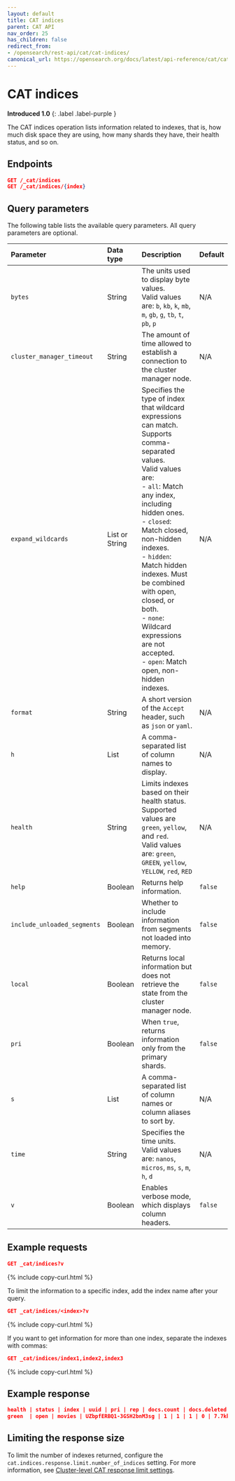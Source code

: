 ```yaml
---
layout: default
title: CAT indices
parent: CAT API
nav_order: 25
has_children: false
redirect_from:
- /opensearch/rest-api/cat/cat-indices/
canonical_url: https://opensearch.org/docs/latest/api-reference/cat/cat-indices/
---
```


# CAT indices
**Introduced 1.0**
{: .label .label-purple }

The CAT indices operation lists information related to indexes, that is, how much disk space they are using, how many shards they have, their health status, and so on.


<!-- spec_insert_start
api: cat.indices
component: endpoints
-->
## Endpoints
```json
GET /_cat/indices
GET /_cat/indices/{index}
```
<!-- spec_insert_end -->


<!-- spec_insert_start
api: cat.indices
component: query_parameters
columns: Parameter, Data type, Description, Default
include_deprecated: false
-->
## Query parameters

The following table lists the available query parameters. All query parameters are optional.

| Parameter | Data type | Description | Default |
| :--- | :--- | :--- | :--- |
| `bytes` | String | The units used to display byte values. <br> Valid values are: `b`, `kb`, `k`, `mb`, `m`, `gb`, `g`, `tb`, `t`, `pb`, `p` | N/A |
| `cluster_manager_timeout` | String | The amount of time allowed to establish a connection to the cluster manager node. | N/A |
| `expand_wildcards` | List or String | Specifies the type of index that wildcard expressions can match. Supports comma-separated values. <br> Valid values are: <br> - `all`: Match any index, including hidden ones. <br> - `closed`: Match closed, non-hidden indexes. <br> - `hidden`: Match hidden indexes. Must be combined with open, closed, or both. <br> - `none`: Wildcard expressions are not accepted. <br> - `open`: Match open, non-hidden indexes. | N/A |
| `format` | String | A short version of the `Accept` header, such as `json` or `yaml`. | N/A |
| `h` | List | A comma-separated list of column names to display. | N/A |
| `health` | String | Limits indexes based on their health status. Supported values are `green`, `yellow`, and `red`. <br> Valid values are: `green`, `GREEN`, `yellow`, `YELLOW`, `red`, `RED` | N/A |
| `help` | Boolean | Returns help information. | `false` |
| `include_unloaded_segments` | Boolean | Whether to include information from segments not loaded into memory. | `false` |
| `local` | Boolean | Returns local information but does not retrieve the state from the cluster manager node. | `false` |
| `pri` | Boolean | When `true`, returns information only from the primary shards. | `false` |
| `s` | List | A comma-separated list of column names or column aliases to sort by. | N/A |
| `time` | String | Specifies the time units. <br> Valid values are: `nanos`, `micros`, `ms`, `s`, `m`, `h`, `d` | N/A |
| `v` | Boolean | Enables verbose mode, which displays column headers. | `false` |

<!-- spec_insert_end -->

## Example requests

```json
GET _cat/indices?v
```
{% include copy-curl.html %}

To limit the information to a specific index, add the index name after your query.

```json
GET _cat/indices/<index>?v
```
{% include copy-curl.html %}

If you want to get information for more than one index, separate the indexes with commas:

```json
GET _cat/indices/index1,index2,index3
```
{% include copy-curl.html %}


## Example response

```json
health | status | index | uuid | pri | rep | docs.count | docs.deleted | store.size | pri.store.size
green  | open | movies | UZbpfERBQ1-3GSH2bnM3sg | 1 | 1 | 1 | 0 | 7.7kb | 3.8kb
```

## Limiting the response size

To limit the number of indexes returned, configure the `cat.indices.response.limit.number_of_indices` setting. For more information, see [Cluster-level CAT response limit settings]({{site.url}}{{site.baseurl}}/install-and-configure/configuring-opensearch/cluster-settings/#cluster-level-cat-response-limit-settings).